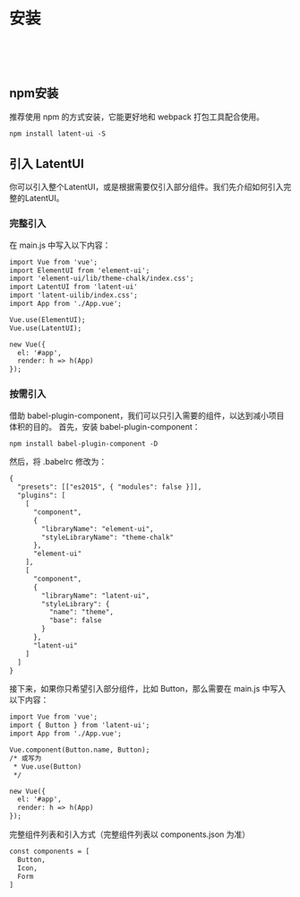 <!--
 * @Author: PT
 * @Date: 2020-04-23 18:32:14
 * @LastEditors: PT
 * @LastEditTime: 2020-04-27 18:34:36
 * @Description: 指南
 -->
# 安装
<br/><br/><br/>
## npm安装
推荐使用 npm 的方式安装，它能更好地和 webpack 打包工具配合使用。

```html
npm install latent-ui -S
```

## 引入 LatentUI
你可以引入整个LatentUI，或是根据需要仅引入部分组件。我们先介绍如何引入完整的LatentUI。

### 完整引入
在 main.js 中写入以下内容：

```html
import Vue from 'vue';
import ElementUI from 'element-ui';
import 'element-ui/lib/theme-chalk/index.css';
import LatentUI from 'latent-ui'
import 'latent-uilib/index.css';
import App from './App.vue';

Vue.use(ElementUI);
Vue.use(LatentUI);

new Vue({
  el: '#app',
  render: h => h(App)
});
```
### 按需引入
借助 babel-plugin-component，我们可以只引入需要的组件，以达到减小项目体积的目的。
首先，安装 babel-plugin-component：

```html
npm install babel-plugin-component -D

```
然后，将 .babelrc 修改为：
```html
{
  "presets": [["es2015", { "modules": false }]],
  "plugins": [
    [
      "component",
      {
        "libraryName": "element-ui",
        "styleLibraryName": "theme-chalk"
      },
      "element-ui"
    ],
    [
      "component",
      {
        "libraryName": "latent-ui",
        "styleLibrary": {
          "name": "theme",
          "base": false
        }
      },
      "latent-ui"
    ]
  ]
}
```

接下来，如果你只希望引入部分组件，比如 Button，那么需要在 main.js 中写入以下内容：
```html
import Vue from 'vue';
import { Button } from 'latent-ui';
import App from './App.vue';

Vue.component(Button.name, Button);
/* 或写为
 * Vue.use(Button)
 */

new Vue({
  el: '#app',
  render: h => h(App)
});
```

完整组件列表和引入方式（完整组件列表以 components.json 为准）

```html
const components = [
  Button,
  Icon,
  Form
]
```


